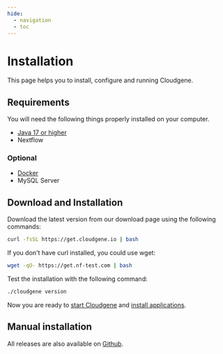 ```yaml
---
hide:
  - navigation
  - toc 
---
```


# Installation

This page helps you to install, configure and running Cloudgene.


## Requirements


You will need the following things properly installed on your computer.

* [Java 17 or higher](http://www.oracle.com/technetwork/java/javase/downloads/jdk8-downloads-2133151.html)
* Nextflow
### Optional

* [Docker](https://www.docker.com/)
* MySQL Server


## Download and Installation

Download the latest version from our download page using the following commands:

```bash
curl -fsSL https://get.cloudgene.io | bash
```

If you don't have curl installed, you could use wget:

```bash
wget -qO- https://get.nf-test.com | bash
```

Test the installation with the following command:

```sh
./cloudgene version
```

Now you are ready to [start Cloudgene](/server/getting-started) and [install applications](/server/install-apps).


## Manual installation

All releases are also available on [Github](https://github.com/genepi/cloudgene3/releases).
